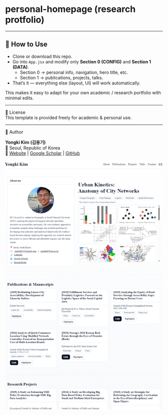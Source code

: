 # personal-homepage (research protfolio)
---

## 🚀 How to Use
- Clone or download this repo.  
- Go into `App.jsx` and modify only **Section 0 (CONFIG)** and **Section 1 (DATA)**.  
  - Section 0 → personal info, navigation, hero title, etc.  
  - Section 1 → publications, projects, talks.  
- That’s it — everything else (layout, UI) will work automatically.  

This makes it easy to adapt for your own academic / research portfolio with minimal edits.  

---

📝 License  
This template is provided freely for academic & personal use.  

---

👤 Author  

**Yongki Kim (김용기)**  
📍 Seoul, Republic of Korea  
🔗 [Website](https://kim-yongki.github.io/personal-homepage/) | [Google Scholar](https://scholar.google.com/citations?user=G-AE3o0AAAAJ&hl=ko&oi=ao) | [GitHub](https://github.com/kim-yongki)


![preview](image.png)

 
